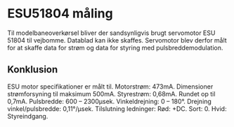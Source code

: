 # ESU51804 måling
Til modelbaneoverkørsel bliver der sandsynligvis brugt servomotor ESU 51804 til vejbomme.
Datablad kan ikke skaffes. Servomotor blev derfor målt for at skaffe data for strøm og data for styring med pulsbreddemodulation.
## Konklusion
ESU motor specifikationer er målt til.
Motorstrøm: 473mA. Dimensioner strømforsyning til maksimum 500mA.
Styrestrøm: 0,68mA. Rundet op til 0,7mA.
Pulsbredde: 600 – 2300µsek.
Vinkeldrejning: 0 – 180°.
Drejning vinkel/pulsbredde:  0,11°/µsek.
Tilslutning ledninger: Rød: +DC. Sort: 0. Hvid: Styreindgang.
